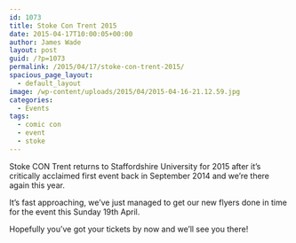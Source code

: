 ```yaml
---
id: 1073
title: Stoke Con Trent 2015
date: 2015-04-17T10:00:05+00:00
author: James Wade
layout: post
guid: /?p=1073
permalink: /2015/04/17/stoke-con-trent-2015/
spacious_page_layout:
  - default_layout
image: /wp-content/uploads/2015/04/2015-04-16-21.12.59.jpg
categories:
  - Events
tags:
  - comic con
  - event
  - stoke
---
```

Stoke CON Trent returns to Staffordshire University for 2015 after it’s critically acclaimed first event back in September 2014 and we&#8217;re there again this year.

<!--more-->

It&#8217;s fast approaching, we&#8217;ve just managed to get our new flyers done in time for the event this Sunday 19th April.

Hopefully you&#8217;ve got your tickets by now and we&#8217;ll see you there!